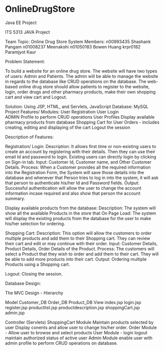 OnlineDrugStore
===============

Java EE Project

ITS 5313 JAVA Project

Team Topic:
Online Drug Store System
Members:
n00993435 Shashank  Pangam
n01008237 Meenakshi 
n01050183 Bowen Huang
krpr0182 Paramjyot Kaur


Problem Statement: 

To build a website for an online drug store.
The website will have two types of users: Admin and Patients.
The admin will be able to manage the website in regards to the database like CRUD operations on the database.
The web-based online drug store should allow patients to register to the website, login,  order drugs and other pharmacy products, make their own shopping cart and view cart and Logout. 

Solution:
Using JSP, HTML, and Servlets, JavaScript
Database: MySQL
Project Features/ Modules:
User Registration
User  Login  
       ADMIN Profile to perform CRUD operations
      User Profiles 
Display available pharmacy products from database
Shopping Cart for User Orders - includes creating, editing and displaying of the cart
Logout the session

Description of Features:

Registration/ Login:
            Description:   It allows first time or non-existing users to create an    account by registering with their details. Then they can use their email Id and password to login. Existing users can directly login by clicking on Sign-in tab.
            Input: Customer Id, Customer name, and Other Customer Details.
            Process:  When a Customer provides all the required information into the Registration Form, the System will save those details into the database and whenever that Person tries to log in into the system, it will ask that person to authenticate his/her Id and Password fields.
            Output: Successful authentication will allow the user to change the account information incase required and also show that person the account summary.

 Display available products from the database:
                Description: The system will show all the available Products in the store that                On Page Load: The system will display the existing products from the database for the user to make his/her selection for ordering.

Shopping Cart:
          Description:  This option will allow the customers to order multiple products and add them to their Shopping cart. They can review their cart and edit or may continue with their order.
          Input: Customer Details, Product Details, Order Details of the Product.
         Process: The customers will select a Product that they wish to order and add them to their cart. They will be able to add more products into their cart.
        Output:  Ordering multiple Products using a Shopping cart.

Logout:  Closing the session.


Database Design:




The MVC Design - Hierarchy

Model
Customer_DB
Order_DB
Product_DB
View
    index.jsp
    login.jsp
    register.jsp
    productlist.jsp
    productdescription.jsp
    shoppingCart.jsp
    admin.jsp

Controller (Servlets)
ShoppingCart Module 
Maintain products selected by user
Display conents and allow user to change his/her order.
Order  Module - 
Allow user to browse and select products
User  Module - 
login
logout
maintain authorized status of active user
Admin Module
enable user with admin profile  to perform CRUD operations on database.
